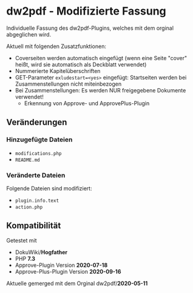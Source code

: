 # dw2pdf - Modifizierte Fassung

Individuelle Fassung des dw2pdf-Plugins, welches mit dem orginal abgeglichen wird.

Aktuell mit folgenden Zusatzfunktionen:

* Coverseiten werden automatisch eingefügt (wenn eine Seite "cover" heißt, wird sie automatisch als Deckblatt verwendet)
* Nummerierte Kapitelüberschriften
* GET-Parameter ``exludestart=<yes>`` eingefügt: Startseiten werden bei Zusammenstellungen nicht miteinbezogen
* Bei Zusammenstellungen: Es werden NUR freigegebene Dokumente verwendet!
  * Erkennung von Approve- und ApprovePlus-Plugin

## Veränderungen

### Hinzugefügte Dateien

* ``modifications.php``
* ``README.md``

### Veränderte Dateien

Folgende Dateien sind modifiziert:
* ``plugin.info.text``
* ``action.php``

## Kompatibilität

Getestet mit
* DokuWiki/**Hogfather**
* PHP **7.3**
* Approve-Plugin Version **2020-07-18**
* Approve-Plus-Plugin Version **2020-09-16**

Aktuelle gemerged mit dem Orginal dw2pdf/**2020-05-11**